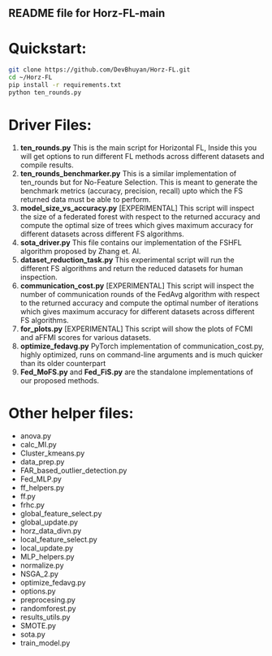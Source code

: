 ## README file for Horz-FL-main

# Quickstart:
```bash
git clone https://github.com/DevBhuyan/Horz-FL.git
cd ~/Horz-FL
pip install -r requirements.txt
python ten_rounds.py
```

# Driver Files:
1. **ten_rounds.py**
	This is the main script for Horizontal FL, Inside this you will get options to run different FL methods across different datasets and compile results.
2. **ten_rounds_benchmarker.py**
	This is a similar implementation of ten_rounds but for No-Feature Selection. This is meant to generate the benchmark metrics (accuracy, precision, recall) upto which the FS returned data must be able to perform.
3. **model_size_vs_accuracy.py**
	[EXPERIMENTAL] This script will inspect the size of a federated forest with respect to the returned accuracy and compute the optimal size of trees which gives maximum accuracy for different datasets across different FS algorithms.
4. **sota_driver.py**
	This file contains our implementation of the FSHFL algorithm proposed by Zhang et. Al.
5. **dataset_reduction_task.py**
	This experimental script will run the different FS algorithms and return the reduced datasets for human inspection.
6. **communication_cost.py**
	[EXPERIMENTAL] This script will inspect the number of communication rounds of the FedAvg algorithm with respect to the returned accuracy and compute the optimal number of iterations which gives maximum accuracy for different datasets across different FS algorithms.
7. **for_plots.py**
	[EXPERIMENTAL] This script will show the plots of FCMI and aFFMI scores for various datasets.
8. **optimize_fedavg.py**
	PyTorch implementation of communication_cost.py, highly optimized, runs on command-line arguments and is much quicker than its older counterpart
9. **Fed_MoFS.py** and **Fed_FiS.py** are the standalone implementations of our proposed methods.

# Other helper files:
- anova.py
- calc_MI.py
- Cluster_kmeans.py
- data_prep.py
- FAR_based_outlier_detection.py
- Fed_MLP.py
- ff_helpers.py
- ff.py
- frhc.py
- global_feature_select.py
- global_update.py
- horz_data_divn.py
- local_feature_select.py
- local_update.py
- MLP_helpers.py
- normalize.py
- NSGA_2.py
- optimize_fedavg.py
- options.py
- preprocesing.py
- randomforest.py
- results_utils.py
- SMOTE.py
- sota.py
- train_model.py
